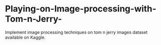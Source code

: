 # Playing-on-Image-processing-with-Tom-n-Jerry-
Implement image processing techniques on tom n jerry images dataset available on Kaggle. 
